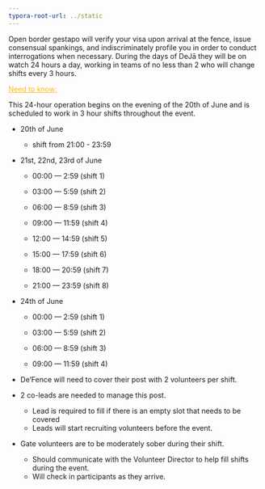 ```yaml
---
typora-root-url: ../static
---
```


Open border gestapo will verify your visa upon arrival at the fence,  issue consensual spankings, and indiscriminately profile you in order to conduct interrogations when necessary.  During the days of DeJā they will be on watch 24 hours a day, working in teams of no less than 2 who will change shifts every 3 hours.



<span style="color:fdb913;"><u>Need to know:</u></span>

This 24-hour operation begins on the evening of the 20th of June and is scheduled to work in 3 hour shifts throughout the event.

- 20th of June

  - shift from 21:00 - 23:59



- 21st, 22nd, 23rd of June

  - 00:00 — 2:59 (shift 1)

  - 03:00 — 5:59 (shift 2)

  - 06:00 — 8:59 (shift 3)

  - 09:00 — 11:59 (shift 4)

  - 12:00 — 14:59 (shift 5)

  - 15:00 — 17:59 (shift 6)

  - 18:00 — 20:59 (shift 7)

  - 21:00 — 23:59 (shift 8)



- 24th of June

  - 00:00 — 2:59 (shift 1)

  - 03:00 — 5:59 (shift 2)

  - 06:00 — 8:59 (shift 3)

  - 09:00 — 11:59 (shift 4)



- De’Fence will need to cover their post with 2 volunteers per shift.

- 2 co-leads are needed to manage this post.

  - Lead  is required to fill if there is an empty slot that needs to be covered
  - Leads will start recruiting volunteers before the event.

- Gate volunteers are to be moderately sober during their shift.

  - Should communicate with the Volunteer Director to help fill shifts during the event.
  - Will check in participants as they arrive.

